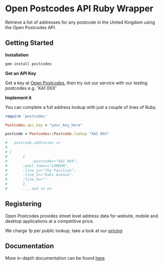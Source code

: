 # Open Postcodes API Ruby Wrapper

Retrieve a list of addresses for any postcode in the United Kingdom using the Open Postcodes API.

## Getting Started

__Installation__

```bash
gem install postcodes
```

__Get an API Key__

Get a key at [Open Postcodes](https://openpostcodes.com), then try out our service with our testing postcodes e.g. 'XA1 0XX'

__Implement it__

You can complete a full address lookup with just a couple of lines of Ruby.

```ruby
require 'postcodes'

Postcodes.api_key = "your_key_here"

postcode = Postcodes::Postcode.lookup "XA1 0XX"

#	postcode.addresses =>
#
# [
#		{
#			:postcode=>"XA1 0XX",
# 		:post_town=>"LONDON",
# 		:line_1=>"The Pavilion",
# 		:line_2=>"Oaks Avenue",
# 		:line_3=>""
#		}, 
#		... and so on
```

## Registering

Open Postcodes provides street level address data for website, mobile and desktop applications at a competitive price.

We charge _1p_ per public lookup; take a look at our [pricing](https://openpostcodes.com/pricing)

## Documentation

More in-depth documentation can be found [here](https://openpostcodes.com/documentation#examples-ruby)
